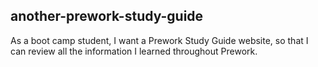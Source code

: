 ## another-prework-study-guide

As a boot camp student,
I want a Prework Study Guide website,
so that I can review all the information I learned throughout Prework.
